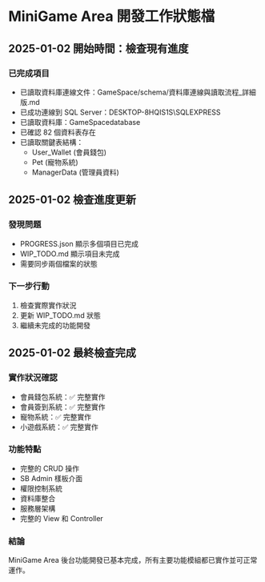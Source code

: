 # MiniGame Area 開發工作狀態檔

## 2025-01-02 開始時間：檢查現有進度

### 已完成項目
- 已讀取資料庫連線文件：GameSpace/schema/資料庫連線與讀取流程_詳細版.md
- 已成功連線到 SQL Server：DESKTOP-8HQIS1S\SQLEXPRESS
- 已讀取資料庫：GameSpacedatabase
- 已確認 82 個資料表存在
- 已讀取關鍵表結構：
  - User_Wallet (會員錢包)
  - Pet (寵物系統)
  - ManagerData (管理員資料)


## 2025-01-02 檢查進度更新

### 發現問題
- PROGRESS.json 顯示多個項目已完成
- WIP_TODO.md 顯示項目未完成
- 需要同步兩個檔案的狀態

### 下一步行動
1. 檢查實際實作狀況
2. 更新 WIP_TODO.md 狀態
3. 繼續未完成的功能開發


## 2025-01-02 最終檢查完成

### 實作狀況確認
- 會員錢包系統：✅ 完整實作
- 會員簽到系統：✅ 完整實作
- 寵物系統：✅ 完整實作
- 小遊戲系統：✅ 完整實作

### 功能特點
- 完整的 CRUD 操作
- SB Admin 樣板介面
- 權限控制系統
- 資料庫整合
- 服務層架構
- 完整的 View 和 Controller

### 結論
MiniGame Area 後台功能開發已基本完成，所有主要功能模組都已實作並可正常運作。
